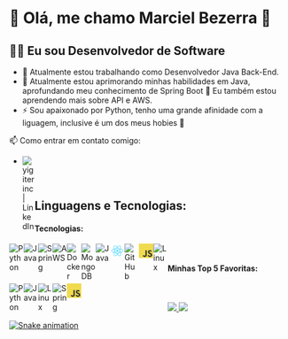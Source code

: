  # 👋 Olá, me chamo Marciel Bezerra 👋

## 🧑‍🎓 Eu sou Desenvolvedor de Software

- 🔭  Atualmente estou trabalhando como Desenvolvedor Java Back-End.
- 🥅  Atualmente estou aprimorando minhas habilidades em Java, aprofundando meu conhecimento de Spring Boot  🥰  Eu também estou aprendendo mais sobre API e AWS.
- ⚡ Sou apaixonado por Python, tenho uma grande afinidade com a liguagem, inclusive é um dos meus hobies  🥰



📫 Como entrar em contato comigo:


- [<img align="left" alt="yigiterinc | LinkedIn" width="22px" src="https://pics.freeicons.io/uploads/icons/png/16090541531530099327-512.png" />][linkedin]



<br />

## Linguagens e Tecnologias:

#### Tecnologias:

<img align="left" alt="Python" width="26px" src="https://cdn-icons-png.flaticon.com/512/1387/1387537.png"/>
<img align="left" alt="Java" width="26px" src="https://pics.freeicons.io/uploads/icons/png/378554371540553613-512.png"/>
<img align="left" alt="Spring" width="26px" src="https://pics.freeicons.io/uploads/icons/png/11755973651551952107-512.png"/>
<img align="left" alt="AWS" width="26px" src="https://pics.freeicons.io/uploads/icons/png/18181230061536126577-512.png"/>
<img align="left" alt="Docker" width="26px" src="https://cdn-icons-png.flaticon.com/512/5969/5969059.png"/>
<img align="left" alt="MongoDB" width="26px" src="https://cdn.icon-icons.com/icons2/2415/PNG/512/mongodb_original_wordmark_logo_icon_146425.png" />
<img align="left" alt="Java" width="26px" src="https://pics.freeicons.io/uploads/icons/png/191213921552037062-512.png" />
<img align="left" alt="React" width="26px" src="https://raw.githubusercontent.com/github/explore/80688e429a7d4ef2fca1e82350fe8e3517d3494d/topics/react/react.png"/>
<img align="left" alt="GitHub" width="26px" src="https://pics.freeicons.io/uploads/icons/png/9484177861548141924-512.png" />
<img align="left" alt="JavaScript" width="26px" src="https://raw.githubusercontent.com/github/explore/80688e429a7d4ef2fca1e82350fe8e3517d3494d/topics/javascript/javascript.png" />
<img align="left" alt="Linux" width="26px" bg: "30px solid white" src="https://cdn-icons-png.flaticon.com/512/6124/6124995.png" />

<br />

#### Minhas Top 5 Favoritas:

<img align="left" alt="Python" width="26px" src="https://cdn-icons-png.flaticon.com/512/1387/1387537.png"/>
<img align="left" alt="Java" width="26px" src="https://pics.freeicons.io/uploads/icons/png/378554371540553613-512.png"/>
<img align="left" alt="Linux" width="26px" bg: "30px solid white" src="https://cdn-icons-png.flaticon.com/512/6124/6124995.png" />
<img align="left" alt="Spring" width="26px" src="https://pics.freeicons.io/uploads/icons/png/11755973651551952107-512.png"/>
<img align="left" alt="JavaScript" width="26px" src="https://raw.githubusercontent.com/github/explore/80688e429a7d4ef2fca1e82350fe8e3517d3494d/topics/javascript/javascript.png" />


<br />
<br />

<div align="center" dir="auto">
  <a href="https://github.com/MarcieL-Bezerra">
<img height="180em" src="https://github-readme-stats.vercel.app/api?username=marciel-bezerra&count_private=true&show_icons=true&theme=nightowl" style="max-width: 100%;"/>
    <img height="180em" src="https://github-readme-stats.vercel.app/api/top-langs/?username=marciel-bezerra&hide=Tex,Batchfile,PowerShell&layout=compact&langs_count=5&theme=nightowl"/>

</a></div><a href="https://github.com/MarcieL-Bezerra">



[linkedin]: https://www.linkedin.com/in/marciel-bezerra-053407b6/

![Snake animation](https://github.com/marciel-bezerra/marciel-bezerra/blob/output/github-contribution-grid-snake.svg)
